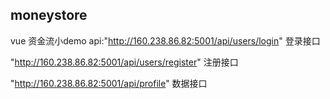 ## moneystore
vue 资金流小demo
api:"http://160.238.86.82:5001/api/users/login"  登录接口

 "http://160.238.86.82:5001/api/users/register"  注册接口

 "http://160.238.86.82:5001/api/profile"         数据接口


